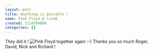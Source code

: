 ```yaml
---
layout: post
title: Anything is possible !
name: Pink Floyd @ live8
created: 1124709080
categories: []
---
```

They did it !
<img src="/images/anythingispossible.jpg" alt="Pink Floyd together again :-)" /><!--break-->
Thanks you so much Roger, David, Nick and Richard !
